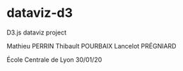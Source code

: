 # dataviz-d3
D3.js dataviz project

Mathieu PERRIN
Thibault POURBAIX
Lancelot PRÉGNIARD

École Centrale de Lyon
30/01/20
